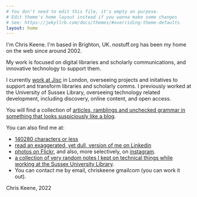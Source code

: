 ```yaml
---
# You don't need to edit this file, it's empty on purpose.
# Edit theme's home layout instead if you wanna make some changes
# See: https://jekyllrb.com/docs/themes/#overriding-theme-defaults
layout: home
---
```


I'm Chris Keene. I'm based in Brighton, UK. nostuff.org has been my home on the web since around 2002.

My work is focused on digital libraries and scholarly communications, and innovative technology to support them.

I currently  [work at Jisc](https://www.jisc.ac.uk/staff/chris-keene)  in London, overseeing projects and initatives to support and transform libraries and scholarly comms. I previously worked at the University of Sussex Library, overseeing technology related development, including discovery, online content, and open access.

You will find a collection of  [articles, ramblings and unchecked grammar in something that looks suspiciously like a blog](https://www.nostuff.org/words/).

You can also find me at:

- [140280 characters or less](http://www.twitter.com/chriskeene/)
- [read an exaggerated, yet dull, version of me on Linkedin](http://www.linkedin.com/in/chriskeene)
- [photos on Flickr](http://flickr.com/photos/chriskeene), and also, more selectively, on  [instagram](https://www.instagram.com/chriskeene1/).
- [a collection of very random notes I kept on technical things while working at the Sussex University Library](http://work.nostuff.org/).
- You can contact me by email, chriskeene gmailcom (you can work it out).

Chris Keene, 2022
